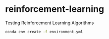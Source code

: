 # reinforcement-learning
Testing Reinforcement Learning Algorithms

```bash
conda env create -f environment.yml
```